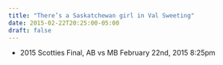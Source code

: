 ```yaml
---
title: "There’s a Saskatchewan girl in Val Sweeting"
date: 2015-02-22T20:25:00-05:00
draft: false
---
```

- 2015 Scotties Final, AB vs MB February 22nd, 2015 8:25pm